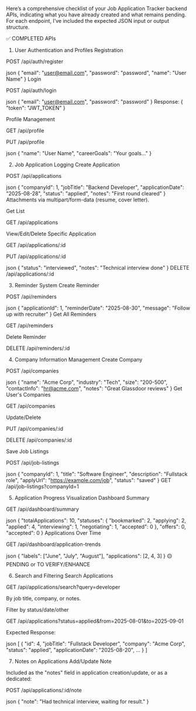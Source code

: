 Here’s a comprehensive checklist of your Job Application Tracker backend APIs, indicating what you have already created and what remains pending. For each endpoint, I’ve included the expected JSON input or output structure.

✅ COMPLETED APIs
1. User Authentication and Profiles
Registration

POST /api/auth/register

json
{ "email": "user@email.com", "password": "password", "name": "User Name" }
Login

POST /api/auth/login

json
{ "email": "user@email.com", "password": "password" }
Response: { "token": "JWT_TOKEN" }

Profile Management

GET /api/profile

PUT /api/profile

json
{ "name": "User Name", "careerGoals": "Your goals..." }


2. Job Application Logging
Create Application

POST /api/applications

json
{
  "companyId": 1,
  "jobTitle": "Backend Developer",
  "applicationDate": "2025-08-28",
  "status": "applied",
  "notes": "First round cleared"
}
Attachments via multipart/form-data (resume, cover letter).

Get List

GET /api/applications

View/Edit/Delete Specific Application

GET /api/applications/:id

PUT /api/applications/:id

json
{
  "status": "interviewed",
  "notes": "Technical interview done"
}
DELETE /api/applications/:id



3. Reminder System
Create Reminder

POST /api/reminders

json
{
  "applicationId": 1,
  "reminderDate": "2025-08-30",
  "message": "Follow up with recruiter"
}
Get All Reminders

GET /api/reminders

Delete Reminder

DELETE /api/reminders/:id



4. Company Information Management
Create Company

POST /api/companies

json
{
  "name": "Acme Corp",
  "industry": "Tech",
  "size": "200-500",
  "contactInfo": "hr@acme.com",
  "notes": "Great Glassdoor reviews"
}
Get User's Companies

GET /api/companies

Update/Delete

PUT /api/companies/:id

DELETE /api/companies/:id

Save Job Listings

POST /api/job-listings

json
{
  "companyId": 1,
  "title": "Software Engineer",
  "description": "Fullstack role",
  "applyUrl": "https://example.com/job",
  "status": "saved"
}
GET /api/job-listings?companyId=1




5. Application Progress Visualization
Dashboard Summary

GET /api/dashboard/summary

json
{
  "totalApplications": 10,
  "statuses": {
    "bookmarked": 2,
    "applying": 2,
    "applied": 4,
    "interviewing": 1,
    "negotiating": 1,
    "accepted": 0
  },
  "offers": 0,
  "accepted": 0
}
Applications Over Time

GET /api/dashboard/application-trends

json
{
  "labels": ["June", "July", "August"],
  "applications": [2, 4, 3]
}
🟡 PENDING or TO VERIFY/ENHANCE



6. Search and Filtering
Search Applications

GET /api/applications/search?query=developer

By job title, company, or notes.

Filter by status/date/other

GET /api/applications?status=applied&from=2025-08-01&to=2025-09-01

Expected Response:

json
[
  {
    "id": 4,
    "jobTitle": "Fullstack Developer",
    "company": "Acme Corp",
    "status": "applied",
    "applicationDate": "2025-08-20",
    ...
  }
]



7. Notes on Applications
Add/Update Note

Included as the "notes" field in application creation/update,
or as a dedicated:

POST /api/applications/:id/note

json
{ "note": "Had technical interview, waiting for result." }